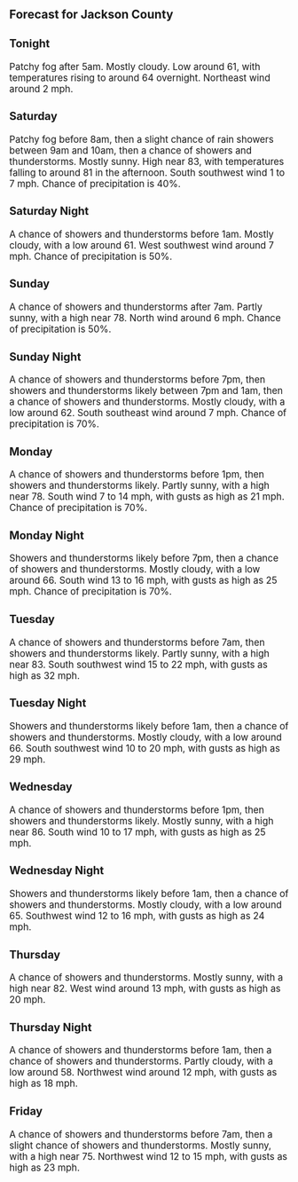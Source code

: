 <div>
   <h2>Forecast for Jackson County</h2>
   <p>
      <div style="font-size:120%">
         <h3>Tonight</h3>Patchy fog after 5am. Mostly cloudy. Low around 61, with temperatures rising to around 64 overnight. Northeast wind around
         2 mph.<br></div>
   </p>
   <p>
      <div style="font-size:120%">
         <h3>Saturday</h3>Patchy fog before 8am, then a slight chance of rain showers between 9am and 10am, then a chance of showers and thunderstorms.
         Mostly sunny. High near 83, with temperatures falling to around 81 in the afternoon. South southwest wind 1 to 7 mph. Chance
         of precipitation is 40%.<br></div>
   </p>
   <p>
      <div style="font-size:120%">
         <h3>Saturday Night</h3>A chance of showers and thunderstorms before 1am. Mostly cloudy, with a low around 61. West southwest wind around 7 mph. Chance
         of precipitation is 50%.<br></div>
   </p>
   <p>
      <div style="font-size:120%">
         <h3>Sunday</h3>A chance of showers and thunderstorms after 7am. Partly sunny, with a high near 78. North wind around 6 mph. Chance of precipitation
         is 50%.<br></div>
   </p>
   <p>
      <div style="font-size:120%">
         <h3>Sunday Night</h3>A chance of showers and thunderstorms before 7pm, then showers and thunderstorms likely between 7pm and 1am, then a chance
         of showers and thunderstorms. Mostly cloudy, with a low around 62. South southeast wind around 7 mph. Chance of precipitation
         is 70%.<br></div>
   </p>
   <p>
      <div style="font-size:120%">
         <h3>Monday</h3>A chance of showers and thunderstorms before 1pm, then showers and thunderstorms likely. Partly sunny, with a high near 78.
         South wind 7 to 14 mph, with gusts as high as 21 mph. Chance of precipitation is 70%.<br></div>
   </p>
   <p>
      <div style="font-size:120%">
         <h3>Monday Night</h3>Showers and thunderstorms likely before 7pm, then a chance of showers and thunderstorms. Mostly cloudy, with a low around
         66. South wind 13 to 16 mph, with gusts as high as 25 mph. Chance of precipitation is 70%.<br></div>
   </p>
   <p>
      <div style="font-size:120%">
         <h3>Tuesday</h3>A chance of showers and thunderstorms before 7am, then showers and thunderstorms likely. Partly sunny, with a high near 83.
         South southwest wind 15 to 22 mph, with gusts as high as 32 mph.<br></div>
   </p>
   <p>
      <div style="font-size:120%">
         <h3>Tuesday Night</h3>Showers and thunderstorms likely before 1am, then a chance of showers and thunderstorms. Mostly cloudy, with a low around
         66. South southwest wind 10 to 20 mph, with gusts as high as 29 mph.<br></div>
   </p>
   <p>
      <div style="font-size:120%">
         <h3>Wednesday</h3>A chance of showers and thunderstorms before 1pm, then showers and thunderstorms likely. Mostly sunny, with a high near 86.
         South wind 10 to 17 mph, with gusts as high as 25 mph.<br></div>
   </p>
   <p>
      <div style="font-size:120%">
         <h3>Wednesday Night</h3>Showers and thunderstorms likely before 1am, then a chance of showers and thunderstorms. Mostly cloudy, with a low around
         65. Southwest wind 12 to 16 mph, with gusts as high as 24 mph.<br></div>
   </p>
   <p>
      <div style="font-size:120%">
         <h3>Thursday</h3>A chance of showers and thunderstorms. Mostly sunny, with a high near 82. West wind around 13 mph, with gusts as high as 20
         mph.<br></div>
   </p>
   <p>
      <div style="font-size:120%">
         <h3>Thursday Night</h3>A chance of showers and thunderstorms before 1am, then a chance of showers and thunderstorms. Partly cloudy, with a low around
         58. Northwest wind around 12 mph, with gusts as high as 18 mph.<br></div>
   </p>
   <p>
      <div style="font-size:120%">
         <h3>Friday</h3>A chance of showers and thunderstorms before 7am, then a slight chance of showers and thunderstorms. Mostly sunny, with a
         high near 75. Northwest wind 12 to 15 mph, with gusts as high as 23 mph.<br></div>
   </p>
</div>